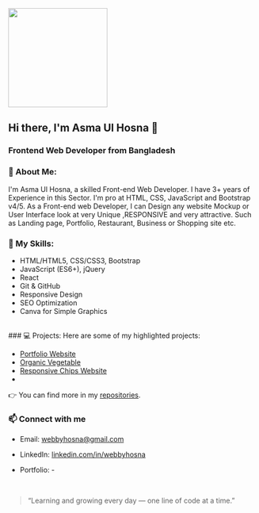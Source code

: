 <img src="https://raw.githubusercontent.com/webbyhosna/readme-template/main/profile_img" width="200" />

## Hi there, I'm Asma Ul Hosna 👋
### Frontend Web Developer from Bangladesh

### 👩 About Me:
I'm Asma Ul Hosna, a skilled Front-end Web Developer.
I have 3+ years of Experience in this Sector. I'm pro at HTML, CSS, JavaScript and Bootstrap v4/5. As a Front-end web Developer, I can Design any website Mockup or User Interface look at very Unique ,RESPONSIVE and very attractive. Such as Landing page, Portfolio, Restaurant, Business or Shopping site etc.
<br>

### 🚀 My Skills:
- HTML/HTML5, CSS/CSS3, Bootstrap  
- JavaScript (ES6+), jQuery  
- React  
- Git & GitHub  
- Responsive Design
- SEO Optimization
- Canva for Simple Graphics
<br>
### 💻 Projects:
Here are some of my highlighted projects:

- [Portfolio Website](https://webbyhosna.github.io/alisha-zohal-portfolio/)  
- [Organic Vegetable](https://webbyhosna.github.io/organic_veg/)  
- [Responsive Chips Website](https://webbyhosna.github.io/chips-website/)
- 
👉 You can find more in my [repositories](https://github.com/webbyhosna?tab=repositories).


### 📫 Connect with me
- Email: webbyhosna@gmail.com  
- LinkedIn: [linkedin.com/in/webbyhosna](https://www.linkedin.com/in/asma-ul-hosna-4a6193367/)
- Portfolio: -
  
  <br>
> “Learning and growing every day — one line of code at a time.”
